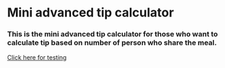 # Mini advanced tip calculator
### This is the mini advanced tip calculator for those who want to calculate tip based on number of person who share the meal.

[Click here for testing](https://miniadvancedtipcalculator-fbyzftgy4fmab8kekbe74a.streamlit.app/)
